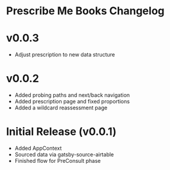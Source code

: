 # Prescribe Me Books Changelog

# v0.0.3

- Adjust prescription to new data structure

# v0.0.2

- Added probing paths and next/back navigation
- Added prescription page and fixed proportions
- Added a wildcard reassessment page

# Initial Release (v0.0.1)

- Added AppContext
- Sourced data via gatsby-source-airtable
- Finished flow for PreConsult phase
